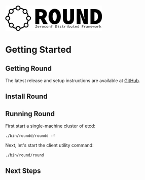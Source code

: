 ![overview_design_zeroconf](./img/round_logo.png)

# Getting Started

## Getting Round

The latest release and setup instructions are available at [GitHub](https://github.com/cybergarage/Round).

## Install Round

## Running Round

First start a single-machine cluster of etcd:

```
./bin/roundd/roundd -f
```

Next, let's start the client utility command:

```
./bin/round/round
```

## Next Steps
